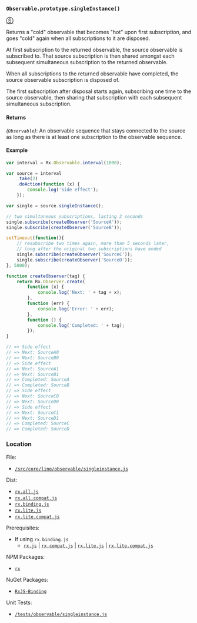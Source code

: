 ### `Observable.prototype.singleInstance()`
[&#x24C8;](https://github.com/Reactive-Extensions/RxJS/blob/master/src/core/linq/singleinstance.js "View in source")

Returns a "cold" observable that becomes "hot" upon first subscription, and goes "cold" again when all subscriptions to it are disposed.

At first subscription to the returned observable, the source observable is subscribed to. That source subscription is then shared amongst each subsequent simultaneous subscription to the returned observable. 

When all subscriptions to the returned observable have completed, the source observable subscription is disposed of.

The first subscription after disposal starts again, subscribing one time to the source observable, then sharing that subscription with each subsequent simultaneous subscription.

#### Returns
*(`Observable`)*: An observable sequence that stays connected to the source as long as there is at least one subscription to the observable sequence.

#### Example
```js
var interval = Rx.Observable.interval(1000);

var source = interval
    .take(2)
    .doAction(function (x) {
        console.log('Side effect');
    });

var single = source.singleInstance();

// two simultaneous subscriptions, lasting 2 seconds
single.subscribe(createObserver('SourceA'));
single.subscribe(createObserver('SourceB'));

setTimeout(function(){
    // resubscribe two times again, more than 5 seconds later,
    // long after the original two subscriptions have ended
    single.subscribe(createObserver('SourceC'));
    single.subscribe(createObserver('SourceD'));
}, 5000);

function createObserver(tag) {
    return Rx.Observer.create(
        function (x) {
            console.log('Next: ' + tag + x);
        },
        function (err) {
            console.log('Error: ' + err);
        },
        function () {
            console.log('Completed: ' + tag);
        });
}

// => Side effect
// => Next: SourceA0
// => Next: SourceB0
// => Side effect
// => Next: SourceA1
// => Next: SourceB1
// => Completed: SourceA
// => Completed: SourceB
// => Side effect
// => Next: SourceC0
// => Next: SourceD0
// => Side effect
// => Next: SourceC1
// => Next: SourceD1
// => Completed: SourceC
// => Completed: SourceD
```
### Location

File:
- [`/src/core/linq/observable/singleinstance.js`](https://github.com/Reactive-Extensions/RxJS/blob/master/src/core/linq/singleinstance.js)

Dist:
- [`rx.all.js`](https://github.com/Reactive-Extensions/RxJS/blob/master/dist/rx.all.js)
- [`rx.all.compat.js`](https://github.com/Reactive-Extensions/RxJS/blob/master/dist/rx.all.compat.js)
- [`rx.binding.js`](https://github.com/Reactive-Extensions/RxJS/blob/master/dist/rx.binding.js)
- [`rx.lite.js`](https://github.com/Reactive-Extensions/RxJS/blob/master/dist/rx.lite.js)
- [`rx.lite.compat.js`](https://github.com/Reactive-Extensions/RxJS/blob/master/dist/rx.lite.compat.js)

Prerequisites:
- If using `rx.binding.js`
  - [`rx.js`](https://github.com/Reactive-Extensions/RxJS/blob/master/dist/rx.js) | [`rx.compat.js`](https://github.com/Reactive-Extensions/RxJS/blob/master/dist/rx.compat.js) | [`rx.lite.js`](https://github.com/Reactive-Extensions/RxJS/blob/master/dist/rx.lite.js) | [`rx.lite.compat.js`](https://github.com/Reactive-Extensions/RxJS/blob/master/dist/rx.lite.compat.js)

NPM Packages:
- [`rx`](https://www.npmjs.org/package/rx)

NuGet Packages:
- [`RxJS-Binding`](http://www.nuget.org/packages/RxJS-Binding/)

Unit Tests:
- [`/tests/observable/singleinstance.js`](https://github.com/Reactive-Extensions/RxJS/blob/master/tests/observable/singleinstance.js)
